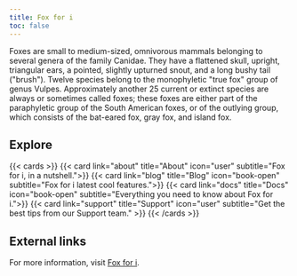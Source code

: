```yaml
---
title: Fox for i
toc: false
---
```


Foxes are small to medium-sized, omnivorous mammals belonging to several genera of the family Canidae. They have a flattened skull, upright, triangular ears, a pointed, slightly upturned snout, and a long bushy tail ("brush").
Twelve species belong to the monophyletic "true fox" group of genus Vulpes. Approximately another 25 current or extinct species are always or sometimes called foxes; these foxes are either part of the paraphyletic group of the South American foxes, or of the outlying group, which consists of the bat-eared fox, gray fox, and island fox.

## Explore

{{< cards >}}
  {{< card link="about" title="About" icon="user" subtitle="Fox for i, in a nutshell.">}}
  {{< card link="blog" title="Blog" icon="book-open" subtitle="Fox for i latest cool features.">}}
  {{< card link="docs" title="Docs" icon="book-open" subtitle="Everything you need to know about Fox for i.">}}
  {{< card link="support" title="Support" icon="user" subtitle="Get the best tips from our Support team." >}}
{{< /cards >}}

## External links

For more information, visit [Fox for i](https://allthingsfoxes.com/).
